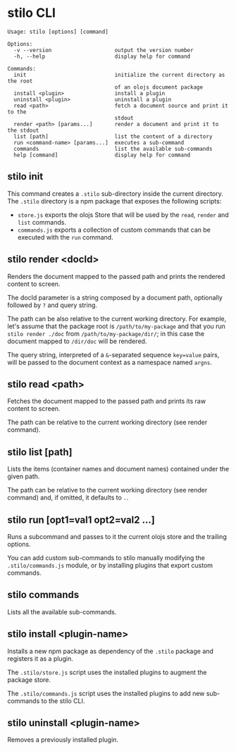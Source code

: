 # stilo CLI

```
Usage: stilo [options] [command]

Options:
  -v --version                    output the version number
  -h, --help                      display help for command

Commands:
  init                            initialize the current directory as the root 
                                  of an olojs document package
  install <plugin>                install a plugin
  uninstall <plugin>              uninstall a plugin
  read <path>                     fetch a document source and print it to the 
                                  stdout
  render <path> [params...]       render a document and print it to the stdout
  list [path]                     list the content of a directory
  run <command-name> [params...]  executes a sub-command
  commands                        list the available sub-commands
  help [command]                  display help for command
```

## stilo init
This command creates a `.stilo` sub-directory inside the current directory.
The `.stilo` directory is a npm package that exposes the following scripts:

* `store.js` exports the olojs Store that will be used by the `read`, `render`
  and `list` commands. 
* `commands.js` exports a collection of custom commands that can be executed
  with the `run` command.


## stilo render &lt;docId&gt;
Renders the document mapped to the passed path and prints the rendered content
to screen.

The docId parameter is a string composed by a document path, optionally followed
by `?` and query string.

The path can be also relative to the current working directory. For example,
let's assume that the package root is `/path/to/my-package` and that you
run `stilo render ./doc` from `/path/to/my-package/dir/`; in this case the
document mapped to `/dir/doc` will be rendered.

The query string, interpreted of a `&`-separated sequence `key=value` pairs,
will be passed to the document context as a namespace named `argns`.


## stilo read &lt;path&gt;
Fetches the document mapped to the passed path and prints its raw content
to screen.

The path can be relative to the current working directory (see render command).


## stilo list [path]
Lists the items (container names and document names) contained under the given
path.

The path can be relative to the current working directory (see render command)
and, if omitted, it defaults to `.`.


## stilo run <command-name> [opt1=val1 opt2=val2 ...]
Runs a subcommand and passes to it the current olojs store and the trailing
options.

You can add custom sub-commands to stilo manually modifying the `.stilo/commands.js` 
module, or by installing plugins that export custom commands.


## stilo commands
Lists all the available sub-commands.


## stilo install &lt;plugin-name&gt;
Installs a new npm package as dependency of the `.stilo` package and registers 
it as a plugin. 

The `.stilo/store.js` script uses the installed plugins to augment the package 
store. 

The `.stilo/commands.js` script uses the installed plugins to add new 
sub-commands to the stilo CLI. 


## stilo uninstall &lt;plugin-name&gt;
Removes a previously installed plugin.
